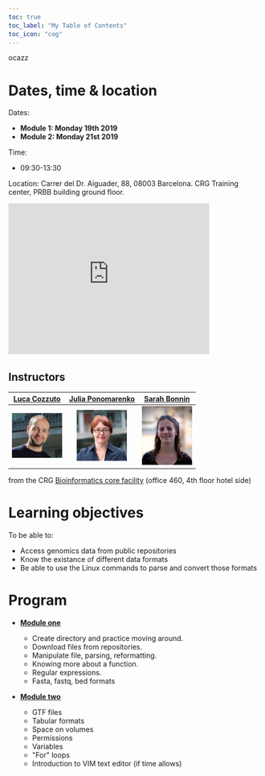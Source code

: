 ```yaml
---
toc: true
toc_label: "My Table of Contents"
toc_icon: "cog"
---
```


ocazz

# Dates, time & location
Dates:
* **Module 1: Monday 19th 2019**
* **Module 2: Monday 21st 2019**

Time:
* 09:30-13:30 

Location:
Carrer del Dr. Aiguader, 88, 08003 Barcelona.
CRG Training center, PRBB building ground floor. 

<iframe src="https://www.google.com/maps/embed?pb=!1m14!1m8!1m3!1d11973.94726186489!2d2.1942455!3d41.3852331!3m2!1i1024!2i768!4f13.1!3m3!1m2!1s0x0%3A0x81e449abea5aae0e!2sPRBB+Parc+de+Recerca+Biom%C3%A8dica+de+Barcelona!5e0!3m2!1sit!2ses!4v1551808726678" width="400" height="300" frameborder="0" style="border:0" allowfullscreen></iframe>

## Instructors

|[Luca Cozzuto](mailto:luca.cozzuto@crg.eu)| [Julia Ponomarenko](mailto:julia.ponomarenko@crg.eu)  | [Sarah Bonnin](mailto:sarah.bonnin@crg.eu) |
| :---:  | :---:  | :---:  |
|<a href="https://biocore.crg.eu/wiki/User:Lcozzuto"><img src="pics/lcozzuto.jpg" width="100"/> </a> |<a href="https://biocore.crg.eu/wiki/User:Jponomarenko"><img src="pics/ponomarenko.JPG" width="100"/> </a> |<a href="https://biocore.crg.eu/wiki/User:SBonnin"><img src="pics/sbonnin.jpg" width="100"/></a> | 


from the CRG [Bioinformatics core facility](https://biocore.crg.eu/) (office 460, 4th floor hotel side)

# Learning objectives
To be able to:
* Access genomics data from public repositories
* Know the existance of different data formats
* Be able to use the Linux commands to parse and convert those formats

# Program
* [**Module one**](https://biocorecrg.github.io/advanced_linux_2019/Module1)
	* Create directory and practice moving around.
	* Download files from repositories. 
	* Manipulate file, parsing, reformatting.
	* Knowing more about a function.
	* Regular expressions.
	* Fasta, fastq, bed formats

* [**Module two**](https://biocorecrg.github.io/advanced_linux_2019/Module2)
	* GTF files
	* Tabular formats
	* Space on volumes
	* Permissions
	* Variables
	* "For" loops
	* Introduction to VIM text editor (if time allows)
